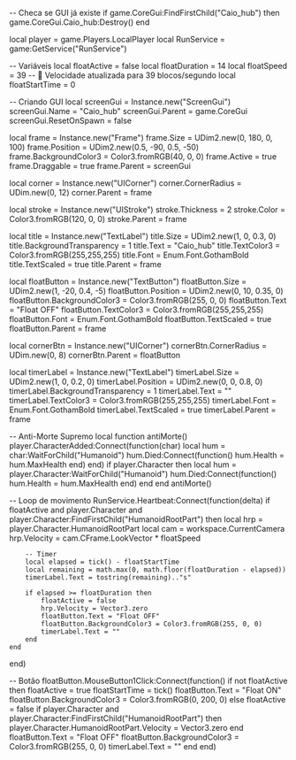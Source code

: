 
-- Checa se GUI já existe
if game.CoreGui:FindFirstChild("Caio_hub") then
    game.CoreGui.Caio_hub:Destroy()
end

local player = game.Players.LocalPlayer
local RunService = game:GetService("RunService")

-- Variáveis
local floatActive = false
local floatDuration = 14
local floatSpeed = 39 -- 🚀 Velocidade atualizada para 39 blocos/segundo
local floatStartTime = 0

-- Criando GUI
local screenGui = Instance.new("ScreenGui")
screenGui.Name = "Caio_hub"
screenGui.Parent = game.CoreGui
screenGui.ResetOnSpawn = false

local frame = Instance.new("Frame")
frame.Size = UDim2.new(0, 180, 0, 100)
frame.Position = UDim2.new(0.5, -90, 0.5, -50)
frame.BackgroundColor3 = Color3.fromRGB(40, 0, 0)
frame.Active = true
frame.Draggable = true
frame.Parent = screenGui

local corner = Instance.new("UICorner")
corner.CornerRadius = UDim.new(0, 12)
corner.Parent = frame

local stroke = Instance.new("UIStroke")
stroke.Thickness = 2
stroke.Color = Color3.fromRGB(120, 0, 0)
stroke.Parent = frame

local title = Instance.new("TextLabel")
title.Size = UDim2.new(1, 0, 0.3, 0)
title.BackgroundTransparency = 1
title.Text = "Caio_hub"
title.TextColor3 = Color3.fromRGB(255,255,255)
title.Font = Enum.Font.GothamBold
title.TextScaled = true
title.Parent = frame

local floatButton = Instance.new("TextButton")
floatButton.Size = UDim2.new(1, -20, 0.4, -5)
floatButton.Position = UDim2.new(0, 10, 0.35, 0)
floatButton.BackgroundColor3 = Color3.fromRGB(255, 0, 0)
floatButton.Text = "Float OFF"
floatButton.TextColor3 = Color3.fromRGB(255,255,255)
floatButton.Font = Enum.Font.GothamBold
floatButton.TextScaled = true
floatButton.Parent = frame

local cornerBtn = Instance.new("UICorner")
cornerBtn.CornerRadius = UDim.new(0, 8)
cornerBtn.Parent = floatButton

local timerLabel = Instance.new("TextLabel")
timerLabel.Size = UDim2.new(1, 0, 0.2, 0)
timerLabel.Position = UDim2.new(0, 0, 0.8, 0)
timerLabel.BackgroundTransparency = 1
timerLabel.Text = ""
timerLabel.TextColor3 = Color3.fromRGB(255,255,255)
timerLabel.Font = Enum.Font.GothamBold
timerLabel.TextScaled = true
timerLabel.Parent = frame

-- Anti-Morte Supremo
local function antiMorte()
    player.CharacterAdded:Connect(function(char)
        local hum = char:WaitForChild("Humanoid")
        hum.Died:Connect(function()
            hum.Health = hum.MaxHealth
        end)
    end)
    if player.Character then
        local hum = player.Character:WaitForChild("Humanoid")
        hum.Died:Connect(function()
            hum.Health = hum.MaxHealth
        end)
    end
end
antiMorte()

-- Loop de movimento
RunService.Heartbeat:Connect(function(delta)
    if floatActive and player.Character and player.Character:FindFirstChild("HumanoidRootPart") then
        local hrp = player.Character.HumanoidRootPart
        local cam = workspace.CurrentCamera
        hrp.Velocity = cam.CFrame.LookVector * floatSpeed

        -- Timer
        local elapsed = tick() - floatStartTime
        local remaining = math.max(0, math.floor(floatDuration - elapsed))
        timerLabel.Text = tostring(remaining).."s"

        if elapsed >= floatDuration then
            floatActive = false
            hrp.Velocity = Vector3.zero
            floatButton.Text = "Float OFF"
            floatButton.BackgroundColor3 = Color3.fromRGB(255, 0, 0)
            timerLabel.Text = ""
        end
    end
end)

-- Botão
floatButton.MouseButton1Click:Connect(function()
    if not floatActive then
        floatActive = true
        floatStartTime = tick()
        floatButton.Text = "Float ON"
        floatButton.BackgroundColor3 = Color3.fromRGB(0, 200, 0)
    else
        floatActive = false
        if player.Character and player.Character:FindFirstChild("HumanoidRootPart") then
            player.Character.HumanoidRootPart.Velocity = Vector3.zero
        end
        floatButton.Text = "Float OFF"
        floatButton.BackgroundColor3 = Color3.fromRGB(255, 0, 0)
        timerLabel.Text = ""
    end
end)
